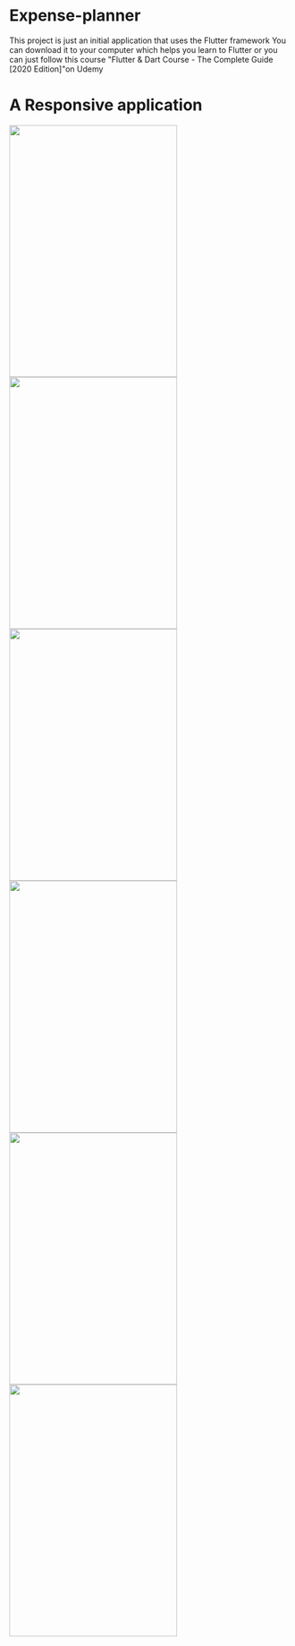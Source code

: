 # Expense-planner
This project is just an initial application that uses the Flutter framework You can download it to your computer which helps you learn to Flutter or you can just follow this course "Flutter &amp; Dart Course - The Complete Guide [2020 Edition]"on Udemy 

# A Responsive application
<img src="https://user-images.githubusercontent.com/69189012/95661843-daad6880-0b32-11eb-9149-5eb8284020e4.png" width="300" height="450"> <img src="https://user-images.githubusercontent.com/69189012/95662076-a63aac00-0b34-11eb-96c5-f8934563e0ca.png" width="300" height="450"> <img src="https://user-images.githubusercontent.com/69189012/95662158-311ba680-0b35-11eb-9f94-5959b4b3b5b9.png" width="300" height="450">  <img src="https://user-images.githubusercontent.com/69189012/95662196-72ac5180-0b35-11eb-8f4a-bec4637d348c.png" width="300" height="450"> <img src="https://user-images.githubusercontent.com/69189012/95662200-73dd7e80-0b35-11eb-9fb9-602324584690.png" width="300" height="450"><img src="https://user-images.githubusercontent.com/69189012/95662201-74761500-0b35-11eb-8c3a-b8248cb34f2c.png" width="300" height="450">



